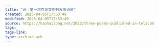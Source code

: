 ```yaml
---
title: "诗｜第一次在英文期刊发表诗歌"
created: 2025-04-05T17:53:49
modified: 2025-04-05T17:53:49
source: https://haohailong.net/2022/three-poems-published-in-telicom
tags:
tags-link:
type: archive-web
---
```

